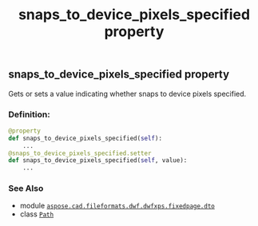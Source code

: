 ﻿---
title: snaps_to_device_pixels_specified property
second_title: Aspose.CAD for Python via .NET API References
description: 
type: docs
weight: 210
url: /python-net/aspose.cad.fileformats.dwf.dwfxps.fixedpage.dto/path/snaps_to_device_pixels_specified/
is_root: false
---

## snaps_to_device_pixels_specified property


Gets or sets a value indicating whether snaps to device pixels specified.
### Definition:
```python
@property
def snaps_to_device_pixels_specified(self):
    ...
@snaps_to_device_pixels_specified.setter
def snaps_to_device_pixels_specified(self, value):
    ...
```

### See Also
* module [`aspose.cad.fileformats.dwf.dwfxps.fixedpage.dto`](../../)
* class [`Path`](/cad/python-net/aspose.cad.fileformats.dwf.dwfxps.fixedpage.dto/path)
